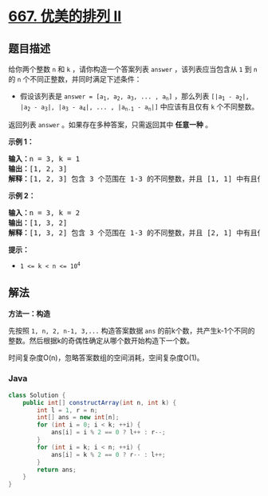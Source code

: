 # [667. 优美的排列 II](https://leetcode.cn/problems/beautiful-arrangement-ii)

## 题目描述

<p>给你两个整数 <code>n</code> 和 <code>k</code> ，请你构造一个答案列表 <code>answer</code> ，该列表应当包含从 <code>1</code> 到 <code>n</code> 的 <code>n</code> 个不同正整数，并同时满足下述条件：</p>

<ul>
	<li>假设该列表是 <code>answer = [a<sub>1</sub>, a<sub>2</sub>, a<sub>3</sub>, ... , a<sub>n</sub>]</code> ，那么列表 <code>[|a<sub>1</sub> - a<sub>2</sub>|, |a<sub>2</sub> - a<sub>3</sub>|, |a<sub>3</sub> - a<sub>4</sub>|, ... , |a<sub>n-1</sub> - a<sub>n</sub>|]</code> 中应该有且仅有 <code>k</code> 个不同整数。</li>
</ul>

<p>返回列表 <code>answer</code> 。如果存在多种答案，只需返回其中 <strong>任意一种</strong> 。</p>



<p><strong>示例 1：</strong></p>

<pre>
<strong>输入：</strong>n = 3, k = 1
<strong>输出：</strong>[1, 2, 3]
<strong>解释：</strong>[1, 2, 3] 包含 3 个范围在 1-3 的不同整数，并且 [1, 1] 中有且仅有 1 个不同整数：1
</pre>

<p><strong>示例 2：</strong></p>

<pre>
<strong>输入：</strong>n = 3, k = 2
<strong>输出：</strong>[1, 3, 2]
<strong>解释：</strong>[1, 3, 2] 包含 3 个范围在 1-3 的不同整数，并且 [2, 1] 中有且仅有 2 个不同整数：1 和 2
</pre>



<p><strong>提示：</strong></p>

<ul>
	<li><code>1 <= k < n <= 10<sup>4</sup></code></li>
</ul>



## 解法

**方法一：构造**

先按照 `1, n, 2, n-1, 3,...` 构造答案数据 `ans` 的前k个数，共产生k-1个不同的整数。然后根据k的奇偶性确定从哪个数开始构造下一个数。

时间复杂度O(n)，忽略答案数组的空间消耗，空间复杂度O(1)。

### **Java**

```java
class Solution {
    public int[] constructArray(int n, int k) {
        int l = 1, r = n;
        int[] ans = new int[n];
        for (int i = 0; i < k; ++i) {
            ans[i] = i % 2 == 0 ? l++ : r--;
        }
        for (int i = k; i < n; ++i) {
            ans[i] = k % 2 == 0 ? r-- : l++;
        }
        return ans;
    }
}
```
